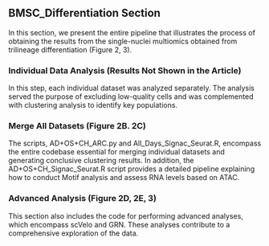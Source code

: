 ## BMSC_Differentiation Section
In this section, we present the entire pipeline that illustrates the process of obtaining the results from the single-nuclei multiomics obtained from trilineage differentiation (Figure 2, 3).

### Individual Data Analysis (Results Not Shown in the Article)
In this step, each individual dataset was analyzed separately. The analysis served the purpose of excluding low-quality cells and was complemented with clustering analysis to identify key populations.

### Merge All Datasets (Figure 2B. 2C)
The scripts, AD+OS+CH_ARC.py and All_Days_Signac_Seurat.R, encompass the entire codebase essential for merging individual datasets and generating conclusive clustering results. In addition, the AD+OS+CH_Signac_Seurat.R script provides a detailed pipeline explaining how to conduct Motif analysis and assess RNA levels based on ATAC.

### Advanced Analysis (Figure 2D, 2E, 3)
This section also includes the code for performing advanced analyses, which encompass scVelo and GRN. These analyses contribute to a comprehensive exploration of the data.





